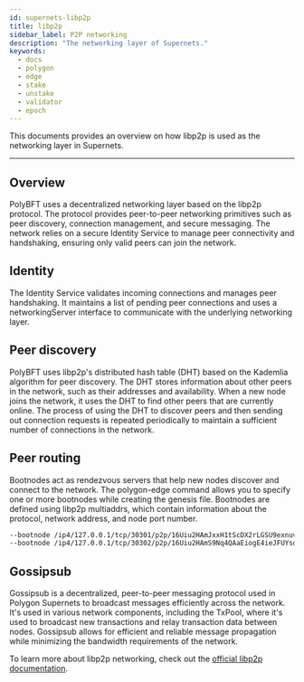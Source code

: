 ```yaml
---
id: supernets-libp2p
title: libp2p
sidebar_label: P2P networking
description: "The networking layer of Supernets."
keywords:
  - docs
  - polygon
  - edge
  - stake
  - unstake
  - validator
  - epoch
---
```


This documents provides an overview on how libp2p is used as the networking layer in Supernets.

---

## Overview

PolyBFT uses a decentralized networking layer based on the libp2p protocol. The protocol provides peer-to-peer networking primitives such as peer discovery, connection management, and secure messaging. The network relies on a secure Identity Service to manage peer connectivity and handshaking, ensuring only valid peers can join the network.

## Identity

The Identity Service validates incoming connections and manages peer handshaking. It maintains a list of pending peer connections and uses a networkingServer interface to communicate with the underlying networking layer.

## Peer discovery

PolyBFT uses libp2p's distributed hash table (DHT) based on the Kademlia algorithm for peer discovery. The DHT stores information about other peers in the network, such as their addresses and availability. When a new node joins the network, it uses the DHT to find other peers that are currently online. The process of using the DHT to discover peers and then sending out connection requests is repeated periodically to maintain a sufficient number of connections in the network.

## Peer routing

Bootnodes act as rendezvous servers that help new nodes discover and connect to the network. The polygon-edge command allows you to specify one or more bootnodes while creating the genesis file. Bootnodes are defined using libp2p multiaddrs, which contain information about the protocol, network address, and node port number.

```bash
--bootnode /ip4/127.0.0.1/tcp/30301/p2p/16Uiu2HAmJxxH1tScDX2rLGSU9exnuvZKNM9SoK3v315azp68DLPW \
--bootnode /ip4/127.0.0.1/tcp/30302/p2p/16Uiu2HAmS9Nq4QAaEiogE4ieJFUYsoH28magT7wSvJPpfUGBj3Hq \
```

## Gossipsub

Gossipsub is a decentralized, peer-to-peer messaging protocol used in Polygon Supernets to broadcast messages efficiently across the network. It's used in various network components, including the TxPool, where it's used to broadcast new transactions and relay transaction data between nodes. Gossipsub allows for efficient and reliable message propagation while minimizing the bandwidth requirements of the network.

To learn more about libp2p networking, check out the [official libp2p documentation](https://docs.libp2p.io/).
